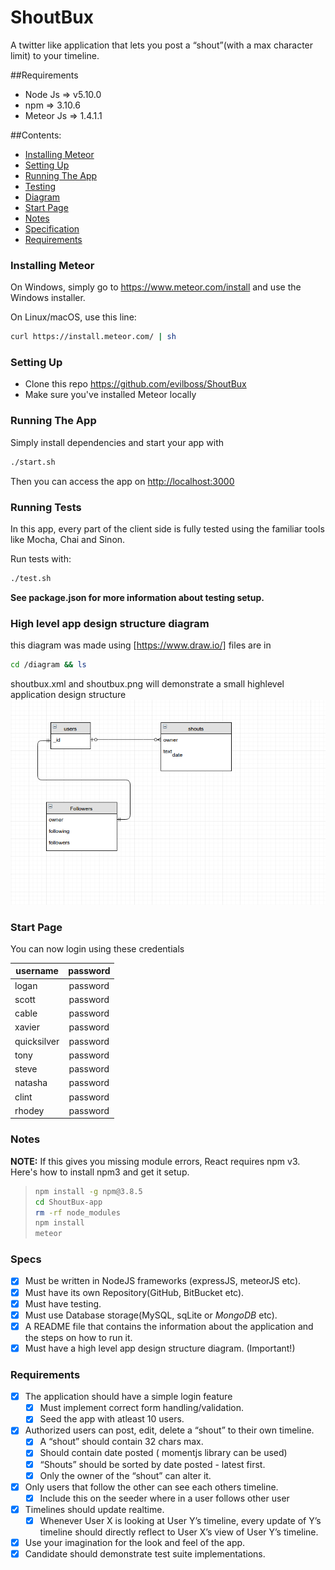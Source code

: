 


# ShoutBux

A twitter like application that lets you post a “shout”(with a max character limit) to your timeline.

##Requirements

* Node Js => v5.10.0
* npm => 3.10.6
* Meteor Js => 1.4.1.1


##Contents:
* [Installing Meteor](#install)
* [Setting Up](#setup)
* [Running The App](#run)
* [Testing](#test)
* [Diagram](#diagram)
* [Start Page](#start)
* [Notes](#notes)
* [Specification](#specs)
* [Requirements](#reqs)

<a name="install"></a>
### Installing Meteor

On Windows, simply go to https://www.meteor.com/install and use the Windows installer.

On Linux/macOS, use this line:

```bash
curl https://install.meteor.com/ | sh
```
<a name="setup"></a>
### Setting Up

* Clone this repo <https://github.com/evilboss/ShoutBux>
* Make sure you've installed Meteor locally

<a name="run"></a>
### Running The App

Simply install dependencies and start your app with 
```bash 
./start.sh
```
Then you can access the app on <http://localhost:3000>

<a name="test"></a>
### Running Tests

In this app, every part of the client side is fully tested using the familiar tools like Mocha, Chai and Sinon.

Run tests with:


```bash
./test.sh
```

**See package.json for more information about testing setup.**

<a name="diagram"></a>
### High level app design structure diagram
this diagram was made using [https://www.draw.io/] files are in
```bash
cd /diagram && ls
```

shoutbux.xml and shoutbux.png will demonstrate a small highlevel application design structure
![diagram](diagram/shoutbux.png)

<a name="start"></a>
### Start Page
You can now login using these credentials

| username 	| password 	|
|-------------	|:--------:	|
| logan 	| password 	|
| scott 	| password 	|
| cable 	| password 	|
| xavier 	| password 	|
| quicksilver 	| password 	|
| tony 	| password 	|
| steve 	| password 	|
| natasha 	| password 	|
| clint 	| password 	|
| rhodey 	| password 	|

<a name="notes"></a>
### Notes
**NOTE:** If this gives you missing module errors, React requires npm v3. Here's how to install npm3 and get it setup.
> ```bash
> npm install -g npm@3.8.5
> cd ShoutBux-app 
> rm -rf node_modules
> npm install
> meteor
> ```


<a name="specs"></a>
### Specs
* [x] Must be written in NodeJS frameworks (expressJS, meteorJS etc).
* [x] Must have its own Repository(GitHub, BitBucket etc).
* [x] Must have testing.
* [x] Must use Database storage(MySQL, sqLite or *MongoDB* etc).
* [x] A README file that contains the information about the application and the steps on how to run it.
* [x] Must have a high level app design structure diagram. (Important!)

<a name="reqs"></a>
### Requirements
*  [x] The application should have a simple login feature
  * [x] Must implement correct form handling/validation.
  * [x] Seed the app with atleast 10 users.

* [x] Authorized users can post, edit, delete a “shout” to their own timeline.
  * [x]  A “shout” should contain 32 chars max.
  * [x] Should contain date posted ( momentjs library can be used)
  * [x]  “Shouts” should be sorted by date posted - latest first.
  * [x] Only the owner of the “shout” can alter it.
* [x] Only users that follow the other can see each others timeline.
  * [x] Include this on the seeder where in a user follows other user
* [x] Timelines should update realtime.
  * [x] Whenever User X is looking at User Y’s timeline, every update of Y’s timeline should directly reflect to User X’s view of User Y’s timeline.
* [x]  Use your imagination for the look and feel of the app.
* [x] Candidate should demonstrate test suite implementations.

